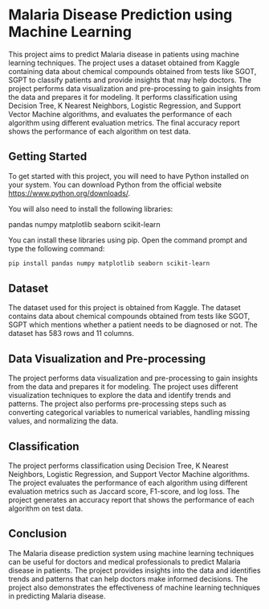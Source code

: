 # Malaria Disease Prediction using Machine Learning
This project aims to predict Malaria disease in patients using machine learning techniques. The project uses a dataset obtained from Kaggle containing data about chemical compounds obtained from tests like SGOT, SGPT to classify patients and provide insights that may help doctors. The project performs data visualization and pre-processing to gain insights from the data and prepares it for modeling. It performs classification using Decision Tree, K Nearest Neighbors, Logistic Regression, and Support Vector Machine algorithms, and evaluates the performance of each algorithm using different evaluation metrics. The final accuracy report shows the performance of each algorithm on test data.

## Getting Started
To get started with this project, you will need to have Python installed on your system. You can download Python from the official website https://www.python.org/downloads/.

You will also need to install the following libraries:

pandas
numpy
matplotlib
seaborn
scikit-learn

You can install these libraries using pip. Open the command prompt and type the following command:
```bash
pip install pandas numpy matplotlib seaborn scikit-learn
```

## Dataset
The dataset used for this project is obtained from Kaggle. The dataset contains data about chemical compounds obtained from tests like SGOT, SGPT which mentions whether a patient needs to be diagnosed or not. The dataset has 583 rows and 11 columns.

## Data Visualization and Pre-processing
The project performs data visualization and pre-processing to gain insights from the data and prepares it for modeling. The project uses different visualization techniques to explore the data and identify trends and patterns. The project also performs pre-processing steps such as converting categorical variables to numerical variables, handling missing values, and normalizing the data.

## Classification
The project performs classification using Decision Tree, K Nearest Neighbors, Logistic Regression, and Support Vector Machine algorithms. The project evaluates the performance of each algorithm using different evaluation metrics such as Jaccard score, F1-score, and log loss. The project generates an accuracy report that shows the performance of each algorithm on test data.

## Conclusion
The Malaria disease prediction system using machine learning techniques can be useful for doctors and medical professionals to predict Malaria disease in patients. The project provides insights into the data and identifies trends and patterns that can help doctors make informed decisions. The project also demonstrates the effectiveness of machine learning techniques in predicting Malaria disease.
